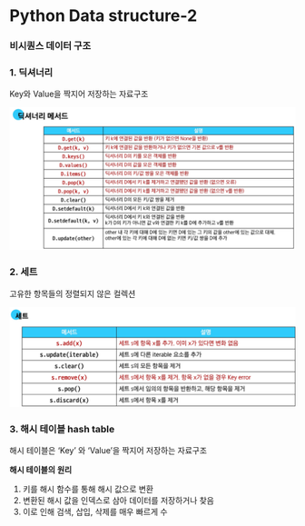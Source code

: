 # Python Data structure-2

### 비시퀀스 데이터 구조

### 1. 딕셔너리

Key와 Value을 짝지어 저장하는 자료구조

![image.png](images/image-17.png)

### 2. 세트

고유한 항목들의 정렬되지 않은 컬렉션

![image.png](images/image-18.png)

### 3. 해시 테이블 hash table

해시 테이블은 ‘Key’ 와 ‘Value’을 짝지어 저장하는 자료구조

**해시 테이블의 원리**

1. 키를 해시 함수를 통해 해시 값으로 변환
2. 변환된 해시 값을 인덱스로 삼아 데이터를 저장하거나 찾음
3. 이로 인해 검색, 삽입, 삭제를 매우 빠르게 수